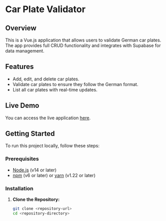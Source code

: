 # Car Plate Validator

## Overview

This is a Vue.js application that allows users to validate German car plates. The app provides full CRUD functionality and integrates with Supabase for data management.

## Features

- Add, edit, and delete car plates.
- Validate car plates to ensure they follow the German format.
- List all car plates with real-time updates.

## Live Demo

You can access the live application [here](https://d24ebs3zaafdlb.cloudfront.net/).

## Getting Started

To run this project locally, follow these steps:

### Prerequisites

- [Node.js](https://nodejs.org/) (v14 or later)
- [npm](https://www.npmjs.com/get-npm) (v6 or later) or [yarn](https://yarnpkg.com/) (v1.22 or later)

### Installation

1. **Clone the Repository:**

   ```sh
   git clone <repository-url>
   cd <repository-directory>
